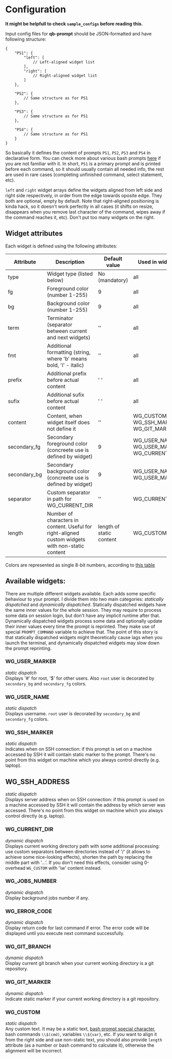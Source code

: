 # Configuration

**It might be helpfull to check `sample_configs` before reading this.**

Input config files for **qb-prompt** should be JSON-formatted and have following structure:
```
{
    "PS1": {
        "left": [
            // Left-aligned widget list
        ],
        "right": [
            // Right-aligned widget list
        ]
    },

    "PS2": {
        // Same structure as for PS1
    },

    "PS3": {
        // Same structure as for PS1
    },

    "PS4": {
        // Same structure as for PS1
    }
}
```

So basically it defines the content of prompts `PS1`, `PS2`, `PS3` and `PS4` in declarative form. You can check more about various bash prompts [here](https://www.gnu.org/software/bash/manual/bashref.html#Shell-Variables) if you are not familiar with it. In short, `PS1` is a primary prompt and is printed before each command, so it should usually contain all needed info, the rest are used in rare cases (completing unfinished command, select statement, etc).

`left` and `right` widget arrays define the widgets aligned from left side and right side respectively, in order from the edge towards oposite edge. They both are optional, empty by default. Note that right-aligned positioning is kinda hack, so it doesn't work perfectly in all cases (it shifts on resize, disappears when you remove last character of the command, wipes away if the command reaches it, etc). Don't put too many widgets on the right.

## Widget attributes

Each widget is defined using the following attributes:

Attribute | Description | Default value | Used in widgets
----------|-------------|---------------|----------------
type      | Widget type (listed below) | No (mandatory) | all
fg        | Foreground color (number 1-255) | 9         | all 
bg        | Background color (number 1-255) | 9         | all
term      | Terminator (separator between current and next widgets) | '' | all
fmt       | Additional formatting (string, where 'b' means bold, 'i' - italic) | '' | all
prefix    | Additional prefix before actual content | ' ' | all
sufix     | Additional sufix before actual content | ' ' | all
content   | Content, when widget itself does not define it | '' | WG_CUSTOM, WG_SSH_MARKER, WG_GIT_MARKER
secondary_fg | Secondary foreground color (concreete use is defined by widget) | 9 | WG_USER_NAME, WG_USER_MARKER, WG_CURRENT_DIR
secondary_bg | Secondary background color (concreete use is defined by widget) | 9 | WG_USER_NAME, WG_USER_MARKER
separator | Custom separator in path for WG_CURRENT_DIR | '' | WG_CURRENT_DIR
length | Number of characters in content. Useful for right-aligned custom widgets with non-static content | length of static content | WG_CUSTOM

Colors are represented as single 8-bit numbers, according to [this table](https://en.wikipedia.org/wiki/ANSI_escape_code#8-bit)

## Available widgets:

There are multiple different widgets available. Each adds some specific behaviour to your prompt. I divide them into two main categories: *statically dispatched* and *dynamically dispatched*. Statically dispatched widgets have the same inner values for the whole session. They may require to process some data on session login, but don't have any implicit runtime after that. Dynamically dispatched widgets process some data and optionally update their inner values every time the prompt is reprinted. They make use of special `PROMPT_COMMAND` variable to achieve that. The point of this story is that statically dispatched widgets might theoretically cause lags when you launch the terminal, and dynamically dispatched widgets may slow down the prompt reprinting.  

### WG_USER_MARKER
*static dispatch*  
Displays '#' for root, '$' for other users. Also `root` user is decorated by `secondary_bg` and `secondary_fg` colors.

### WG_USER_NAME
*static dispatch*  
Displays username. `root` user is decorated by `secondary_bg` and `secondary_fg` colors.

### WG_SSH_MARKER
*static dispatch*  
Indicates when on SSH connection: if this prompt is set on a machine accessed by SSH it will contain static marker to the prompt. There's no point from this widget on machine which you always control directly (e.g. laptop).

## WG_SSH_ADDRESS
*static dispatch*  
Displays server address when on SSH connection: if this prompt is used on a machine accessed by SSH it will contain the address by which server was accessed. There's no point from this widget on machine which you always control directly (e.g. laptop).

### WG_CURRENT_DIR
*dynamic dispatch*  
Displays current working directory path with some additional processing: use custom separators between directories instead of '/' (it allows to achieve some nice-looking effects), shorten the path by replacing the middle part with '...'. If you don't need this effects, consider using 0-overhead `WG_CUSTOM` with '\\w' content instead.

### WG_JOBS_NUMBER
*dynamic dispatch*  
Display background jobs number if any.

### WG_ERROR_CODE
*dynamic dispatch*  
Display return code for last command if error. The error code will be displayed until you execute next command successfully.

### WG_GIT_BRANCH
*dynamic dispatch*  
Display current git branch when your current working directory is a git repository.

### WG_GIT_MARKER
*dynamic dispatch*  
Indicate static marker if your current working directory is a git repository.

### WG_CUSTOM
*static dispatch*  
Any custom text. It may be a static text, [bash prompt special character](https://www.gnu.org/software/bash/manual/bashref.html#Controlling-the-Prompt), bash commands `\\$(cmd)`, variables `\\${var}`, etc. If you want to align it from the right side and use non-static text, you should also provide `length` attribute (as a number or bash command to calculate it), otherwise the alignment will be incorrect.

